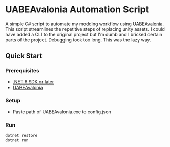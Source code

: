 # UABEAvalonia Automation Script

A simple C# script to automate my modding workflow using [UABEAvalonia](https://github.com/DerPopo/UABE).  
This script streamlines the repetitive steps of replacing unity assets. I could have added a CLI to the original project but I'm dumb and I bricked certain parts of the project. Debugging took too long. This was the lazy way. 

## Quick Start

### Prerequisites

- [.NET 6 SDK or later](https://dotnet.microsoft.com/download)  
- [UABEAvalonia](https://github.com/nesrak1/UABEA/releases/tag/v8)

### Setup
- Paste path of UABEAvalonia.exe to config.json

### Run
```bash
dotnet restore
dotnet run
